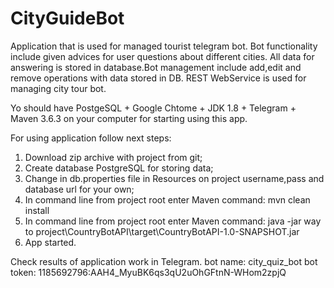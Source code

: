 # CityGuideBot
Application that is used for managed tourist telegram bot. Bot functionality include given advices for user questions about different cities.
All data for answering is stored in database.Bot management include add,edit and remove operations with data stored in DB.
REST WebService is used for managing city tour bot.

Yo should have PostgeSQL + Google Chtome + JDK 1.8 + Telegram + Maven 3.6.3 on your computer for starting using this app.

For using application follow next steps:
1) Download zip archive with project from git;
2) Create database PostgreSQL for storing data;
3) Change in db.properties file in Resources on project username,pass and database url for your own;
4) In command line from project root enter Maven command: mvn clean install
5) In command line from project root enter Maven command: java -jar way to project\CountryBotAPI\target\CountryBotAPI-1.0-SNAPSHOT.jar
6) App started.

Check results of application work in Telegram.
bot name: city_quiz_bot
bot token: 1185692796:AAH4_MyuBK6qs3qU2uOhGFtnN-WHom2zpjQ
